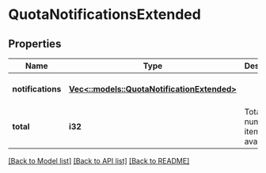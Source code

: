 # QuotaNotificationsExtended

## Properties
Name | Type | Description | Notes
------------ | ------------- | ------------- | -------------
**notifications** | [**Vec<::models::QuotaNotificationExtended>**](QuotaNotificationExtended.md) |  | [optional] [default to null]
**total** | **i32** | Total number of items available. | [optional] [default to null]

[[Back to Model list]](../README.md#documentation-for-models) [[Back to API list]](../README.md#documentation-for-api-endpoints) [[Back to README]](../README.md)


